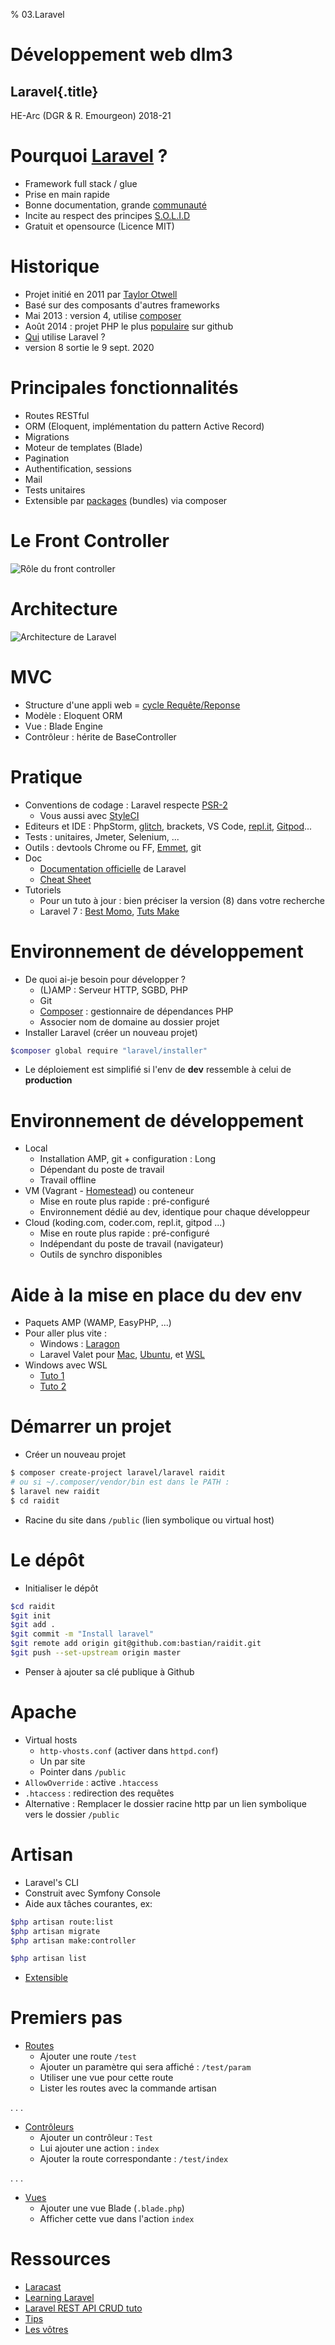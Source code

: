 % 03.Laravel

# Développement web dlm3

## Laravel{.title}

<footer>HE-Arc (DGR & R. Emourgeon) 2018-21</footer>

# Pourquoi [Laravel](https://laravel.com/) ?

* Framework full stack / glue
* Prise en main rapide
* Bonne documentation, grande [communauté][LaraForum]
* Incite au respect des principes [S.O.L.I.D][SOLID]
* Gratuit et opensource (Licence MIT)

# Historique

* Projet initié en 2011 par [Taylor Otwell][TO]
* Basé sur des composants d'autres frameworks
* Mai 2013 : version 4, utilise [composer][Composer]
* Août 2014 : projet PHP le plus [populaire][LaraStats] sur github
* [Qui][builtwith] utilise Laravel ?
* version 8 sortie le 9 sept. 2020

# Principales fonctionnalités

* Routes RESTful
* ORM (Eloquent, implémentation du pattern Active Record)
* Migrations
* Moteur de templates (Blade)
* Pagination
* Authentification, sessions
* Mail
* Tests unitaires
* Extensible par [packages][Packalyst] (bundles) via composer

# Le Front Controller

![Rôle du front controller](img/front-ctrl.jpg "deux")

# Architecture

![Architecture de Laravel](img/laravel-architecture.jpg "trois")

# MVC

* Structure d'une appli web = [cycle Requête/Reponse][lifeCycle]
* Modèle : Eloquent ORM
* Vue : Blade Engine
* Contrôleur : hérite de BaseController

# Pratique

* Conventions de codage : Laravel respecte [PSR-2][PSR2]
    * Vous aussi avec [StyleCI][styleci]
* Editeurs et IDE : PhpStorm, [glitch][glitch], brackets, VS Code, [repl.it][replit], [Gitpod][gitpod]...
* Tests : unitaires, Jmeter, Selenium, ...
* Outils : devtools Chrome ou FF, [Emmet][emmet], git
* Doc
    * [Documentation officielle][LaraDoc] de Laravel
    * [Cheat Sheet][LaraCheat]
* Tutoriels
    * Pour un tuto à jour : bien préciser la version (8) dans votre recherche
    * Laravel 7 : [Best Momo][tutoBMomo], [Tuts Make][tutsmake]

# Environnement de développement
* De quoi ai-je besoin pour développer ?
	* (L)AMP : Serveur HTTP, SGBD, PHP
	* Git
	* [Composer][composer] : gestionnaire de dépendances PHP
	* Associer nom de domaine au dossier projet
* Installer Laravel (créer un nouveau projet)

```bash
$composer global require "laravel/installer"
```

* Le déploiement est simplifié si l'env de **dev** ressemble à celui de **production**

# Environnement de développement
* Local
    * Installation AMP, git + configuration : Long
    * Dépendant du poste de travail
    * Travail offline
* VM (Vagrant - [Homestead][homestead]) ou conteneur
    * Mise en route plus rapide : pré-configuré
    * Environnement dédié au dev, identique pour chaque développeur
* Cloud (koding.com, coder.com, repl.it, gitpod ...)
    * Mise en route plus rapide : pré-configuré
    * Indépendant du poste de travail (navigateur)
    * Outils de synchro disponibles

# Aide à la mise en place du dev env
* Paquets AMP (WAMP, EasyPHP, ...)
* Pour aller plus vite :
	* Windows : [Laragon][laragon]
	* Laravel Valet pour [Mac][valetOSX], [Ubuntu][valetLinux], et [WSL][valetWSL]
* Windows avec WSL
    * [Tuto 1][wsl1]
    * [Tuto 2][wsl2]

# Démarrer un projet
* Créer un nouveau projet

```bash
$ composer create-project laravel/laravel raidit
# ou si ~/.composer/vendor/bin est dans le PATH :
$ laravel new raidit
$ cd raidit
```

* Racine du site dans ``/public`` (lien symbolique ou virtual host)

# Le dépôt

* Initialiser le dépôt

```bash
$cd raidit
$git init
$git add .
$git commit -m "Install laravel"
$git remote add origin git@github.com:bastian/raidit.git
$git push --set-upstream origin master
```

* Penser à ajouter sa clé publique à Github

# Apache

* Virtual hosts
    * `http-vhosts.conf` (activer dans `httpd.conf`)
    * Un par site
    * Pointer dans `/public`
* `AllowOverride` : active `.htaccess`
* `.htaccess` : redirection des requêtes
* Alternative : Remplacer le dossier racine http par un lien symbolique vers le dossier `/public`

# Artisan

* Laravel's CLI
* Construit avec Symfony Console
* Aide aux tâches courantes, ex:

```bash
$php artisan route:list
$php artisan migrate
$php artisan make:controller

$php artisan list
```

* [Extensible][artisan]

# Premiers pas

* [Routes][routing]
    * Ajouter une route `/test`
    * Ajouter un paramètre qui sera affiché : `/test/param`
    * Utiliser une vue pour cette route
    * Lister les routes avec la commande artisan

. . .

* [Contrôleurs][controllers]
    * Ajouter un contrôleur : `Test`
    * Lui ajouter une action : `index`
    * Ajouter la route correspondante : `/test/index`

. . .

* [Vues][views]
    * Ajouter une vue Blade (`.blade.php`)
    * Afficher cette vue dans l'action `index`

# Ressources

* [Laracast](https://laracasts.com/series/laravel-8-from-scratch)
* [Learning Laravel](http://learninglaravel.net/tags/tutorials)
* [Laravel REST API CRUD tuto](https://www.tutsmake.com/laravel-8-rest-api-crud-with-passport-auth-tutorial/)
* [Tips](https://github.com/LaravelDaily/laravel-tips)
* [Les vôtres](https://github.com/HE-Arc/slides-devweb/wiki/Ressources)

[LaraForum]: http://laravel.io/forum
[SOLID]: http://fr.wikipedia.org/wiki/SOLID_(informatique)
[TO]: http://taylorotwell.com/
[Composer]: https://getcomposer.org/
[LaraStats]: https://github.com/search?l=PHP&q=stars%3A%3E0&ref=searchresults&type=Repositories
[builtwith]: https://madewithlaravel.com/
[Packalyst]: http://packalyst.com/
[lifeCycle]: https://laravel.com/docs/master/lifecycle
[PSR2]: https://laravel.com/docs/5.1/contributions#coding-style
[styleci]: https://styleci.io/
[glitch]: https://glitch.com/
[replit]: https://repl.it/
[gitpod]: https://www.gitpod.io/
[emmet]: http://emmet.io/
[LaraDoc]: https://laravel.com/docs/master
[LaraCheat]: https://learninglaravel.net/cheatsheet/
[tutsmake]: https://www.tutsmake.com/page/1/?s=tutorial+laravel+8
[tutoBMomo]: https://laravel.sillo.org/laravel-8/
[tutoOCR]: https://openclassrooms.com/courses/decouvrez-le-framework-php-laravel-1
[tutoCS]: https://www.codeschool.com/courses/try-laravel
[wsl]: https://docs.microsoft.com/en-us/windows/wsl/install-win10
[homestead]: https://laravel.com/docs/master/homestead
[c9]: https://github.com/dev-nowornet/Laravel-5.6-Complete-Install-Cloud9-C9
[artisan]: https://laravel.com/docs/master/artisan
[routing]: https://laravel.com/docs/master/routing
[controllers]: https://laravel.com/docs/master/controllers
[views]: https://laravel.com/docs/master/views
[wsl1]: https://jackwhiting.co.uk/posts/setting-up-a-windows-10-development-environment-with-wsl-php-laravel/
[wsl2]: https://dev-squared.com/2018/05/15/getting-started-with-laravel-development-on-windows-subsystem-for-linux-with-vs-code-a-complete-guide/
[laragon]: https://laragon.org/
[valetOSX]: https://laravel.com/docs/master/valet
[valetLinux]: https://cpriego.github.io/valet-linux/#installation
[valetWSL]: https://github.com/valeryan/valet-wsl


<style type="text/css">
    section.title, section#sources, h1.title {display:none;}
    section#premiers-pas ul li ul li,
    section#pratique ul li  ul li{
    font-size: 70%;  
    }
</style>
